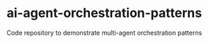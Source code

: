 # ai-agent-orchestration-patterns
Code repository to demonstrate multi-agent orchestration patterns
